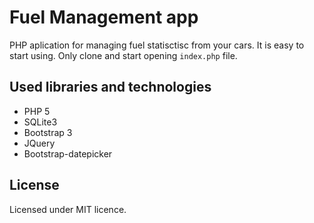 # Fuel Management app
PHP aplication for managing fuel statisctisc from your cars. It is easy to start using. Only clone and start opening `index.php` file.

## Used libraries and technologies
- PHP 5
- SQLite3
- Bootstrap 3
- JQuery
- Bootstrap-datepicker

## License
Licensed under MIT licence.
